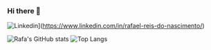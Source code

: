 ### Hi there 👋

![Linkedin](https://img.shields.io/badge/-LinkedIn-060606?style=flat&labelColor=0D0D0D&logo=Linkedin&Color=white)](https://www.linkedin.com/in/rafael-reis-do-nascimento/)

![Rafa's GitHub stats](https://github-readme-stats.vercel.app/api?username=rafaelrnascimento2006&show_icons=true&theme=radical)
![Top Langs](https://github-readme-stats.vercel.app/api/top-langs/?username=rafaelrnascimento2006&layout=compact&theme=radical)


<!--
**rafaelrnascimento2006/rafaelrnascimento2006** is a ✨ _special_ ✨ repository because its `README.md` (this file) appears on your GitHub profile.

Here are some ideas to get you started:

- 🔭 I’m currently working on ...
- 🌱 I’m currently learning ...
- 👯 I’m looking to collaborate on ...
- 🤔 I’m looking for help with ...
- 💬 Ask me about ...
- 📫 How to reach me: ...
- 😄 Pronouns: ...
- ⚡ Fun fact: ...
-->
